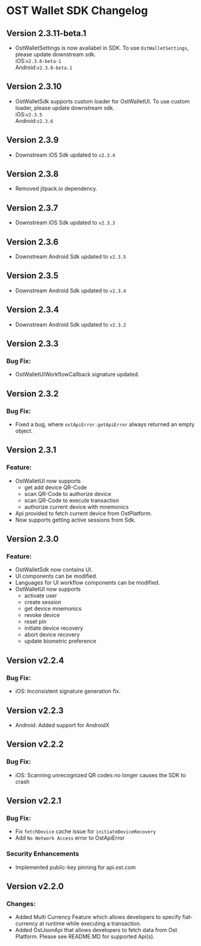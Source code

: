 # OST Wallet SDK Changelog

## Version 2.3.11-beta.1
* OstWalletSettings is now availabel in SDK. To use `OstWalletSettings`, please update downstream sdk.<br/>
iOS:`v2.3.6-beta-1`<br/>
Android:`v2.3.8-beta.1`

## Version 2.3.10
* OstWalletSdk supports custom loader for OstWalletUI. To use custom loader, please update downstream sdk.<br/>
iOS:`v2.3.5`<br/>
Android:`v2.3.6`

## Version 2.3.9
* Downstream iOS Sdk updated to `v2.3.4`

## Version 2.3.8
* Removed jitpack.io dependency.

## Version 2.3.7
* Downstream iOS Sdk updated to `v2.3.3`

## Version 2.3.6
* Downstream Android Sdk updated to `v2.3.5`

## Version 2.3.5
* Downstream Android Sdk updated to `v2.3.4`

## Version 2.3.4
* Downstream Android Sdk updated to `v2.3.2`

## Version 2.3.3
### Bug Fix:
* OstWalletUIWorkflowCallback signature updated.

## Version 2.3.2
### Bug Fix:
* Fixed a bug, where `ostApiError.getApiError` always returned an empty object.

## Version 2.3.1
### Feature:
* OstWalletUI now supports
    - get add device QR-Code
    - scan QR-Code to authorize device
    - scan QR-Code to execute transaction
    - authorize current device with mnemonics
* Api provided to fetch current device from OstPlatform.
* Now supports getting active sessions from Sdk.

## Version 2.3.0
### Feature:
* OstWalletSdk now contains UI.
* UI components can be modified.
* Languages for UI workflow components can be modified.
* OstWalletUI now supports
    - activate user
    - create session
    - get device mnemonics
    - revoke device
    - reset pin
    - initiate device recovery
    - abort device recovery
    - update biometric preference

## Version v2.2.4
### Bug Fix:
* iOS: Inconsistent signature generation fix.

## Version v2.2.3
* Android: Added support for AndroidX

## Version v2.2.2
### Bug Fix:
* iOS: Scanning unrecognized QR codes no longer causes the SDK to crash

## Version v2.2.1
### Bug Fix:
* Fix `fetchDevice` cache issue for `initiateDeviceRecovery`
* Add `No Network Access` error to OstApiError
### Security Enhancements
* Implemented public-key pinning for api.ost.com

## Version v2.2.0
### Changes: 
* Added Multi Currency Feature which allows developers to specify fiat-currency at runtime while executing a transaction.
* Added OstJsonApi that allows developers to fetch data from Ost Platform. Please see README.MD for supported Api(s).
